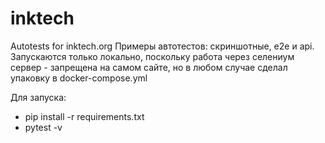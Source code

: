# inktech
Autotests for inktech.org
Примеры автотестов: скриншотные, e2e и api.
Запускаются только локально, поскольку работа через селениум сервер - запрещена на самом сайте, но в любом случае сделал упаковку в docker-compose.yml

Для запуска:
- pip install -r requirements.txt
- pytest -v
